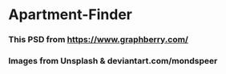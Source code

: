 # Apartment-Finder


### This PSD from https://www.graphberry.com/
### Images from Unsplash & deviantart.com/mondspeer